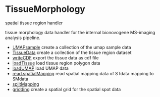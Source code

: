 # TissueMorphology

spatial tissue region handler
 
 tissue morphology data handler for the internal 
 bionovogene MS-imaging analysis pipeline.

+ [UMAPsample](TissueMorphology/UMAPsample.1) create a collection of the umap sample data
+ [TissueData](TissueMorphology/TissueData.1) create a collection of the tissue region dataset
+ [writeCDF](TissueMorphology/writeCDF.1) export the tissue data as cdf file
+ [loadTissue](TissueMorphology/loadTissue.1) load tissue region polygon data
+ [loadUMAP](TissueMorphology/loadUMAP.1) load UMAP data
+ [read.spatialMapping](TissueMorphology/read.spatialMapping.1) read spatial mapping data of STdata mapping to SMdata
+ [splitMapping](TissueMorphology/splitMapping.1) 
+ [gridding](TissueMorphology/gridding.1) create a spatial grid for the spatial spot data
